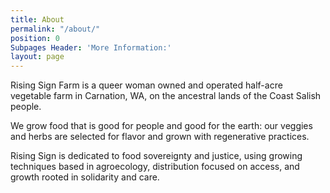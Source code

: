 ```yaml
---
title: About
permalink: "/about/"
position: 0
Subpages Header: 'More Information:'
layout: page
---
```


Rising Sign Farm is a queer woman owned and operated half-acre vegetable farm in Carnation, WA, on the ancestral lands of the Coast Salish people. 

We grow food that is good for people and good for the earth: our veggies and herbs are selected for flavor and grown with regenerative practices. 

Rising Sign is dedicated to food sovereignty and justice, using growing techniques based in agroecology, distribution focused on access, and growth rooted in solidarity and care.
